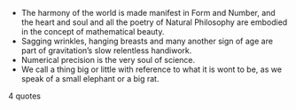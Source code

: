  - The harmony of the world is made manifest in Form and Number, and the heart and soul and all the poetry of Natural Philosophy are embodied in the concept of mathematical beauty.
 - Sagging wrinkles, hanging breasts and many another sign of age are part of gravitation’s slow relentless handiwork.
 - Numerical precision is the very soul of science.
 - We call a thing big or little with reference to what it is wont to be, as we speak of a small elephant or a big rat.

4 quotes